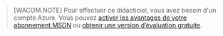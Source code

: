 > [WACOM.NOTE]
> Pour effectuer ce didacticiel, vous avez besoin d'un compte Azure. Vous pouvez [activer les avantages de votre abonnement MSDN][activer les avantages de votre abonnement MSDN] ou [obtenir une version d’évaluation gratuite][obtenir une version d’évaluation gratuite].

  [activer les avantages de votre abonnement MSDN]: http://www.windowsazure.com/fr-fr/pricing/member-offers/msdn-benefits-details/
  [obtenir une version d’évaluation gratuite]: http://www.windowsazure.com/fr-fr/pricing/free-trial/
